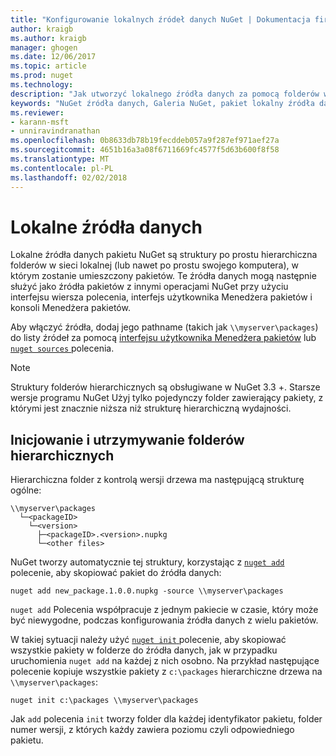 ```yaml
---
title: "Konfigurowanie lokalnych źródeł danych NuGet | Dokumentacja firmy Microsoft"
author: kraigb
ms.author: kraigb
manager: ghogen
ms.date: 12/06/2017
ms.topic: article
ms.prod: nuget
ms.technology: 
description: "Jak utworzyć lokalnego źródła danych za pomocą folderów w sieci lokalnej pakietów NuGet"
keywords: "NuGet źródła danych, Galeria NuGet, pakiet lokalny źródła danych"
ms.reviewer:
- karann-msft
- unniravindranathan
ms.openlocfilehash: 0b8633db78b19fecddeb057a9f287ef971aef27a
ms.sourcegitcommit: 4651b16a3a08f6711669fc4577f5d63b600f8f58
ms.translationtype: MT
ms.contentlocale: pl-PL
ms.lasthandoff: 02/02/2018
---
```

# <a name="local-feeds"></a>Lokalne źródła danych

Lokalne źródła danych pakietu NuGet są struktury po prostu hierarchiczna folderów w sieci lokalnej (lub nawet po prostu swojego komputera), w którym zostanie umieszczony pakietów. Te źródła danych mogą następnie służyć jako źródła pakietów z innymi operacjami NuGet przy użyciu interfejsu wiersza polecenia, interfejs użytkownika Menedżera pakietów i konsoli Menedżera pakietów.

Aby włączyć źródła, dodaj jego pathname (takich jak `\\myserver\packages`) do listy źródeł za pomocą [interfejsu użytkownika Menedżera pakietów](../tools/package-manager-ui.md#package-sources) lub [ `nuget sources` ](../tools/cli-ref-sources.md) polecenia.

> [!Note]
> Struktury folderów hierarchicznych są obsługiwane w NuGet 3.3 +. Starsze wersje programu NuGet Użyj tylko pojedynczy folder zawierający pakiety, z którymi jest znacznie niższa niż strukturę hierarchiczną wydajności.

## <a name="initializing-and-maintaining-hierarchical-folders"></a>Inicjowanie i utrzymywanie folderów hierarchicznych

Hierarchiczna folder z kontrolą wersji drzewa ma następującą strukturę ogólne:

    \\myserver\packages
      └─<packageID>
        └─<version>
          ├─<packageID>.<version>.nupkg
          └─<other files>

NuGet tworzy automatycznie tej struktury, korzystając z [ `nuget add` ](../tools/cli-ref-add.md) polecenie, aby skopiować pakiet do źródła danych:

```cli
nuget add new_package.1.0.0.nupkg -source \\myserver\packages
```

`nuget add` Polecenia współpracuje z jednym pakiecie w czasie, który może być niewygodne, podczas konfigurowania źródła danych z wielu pakietów.

W takiej sytuacji należy użyć [ `nuget init` ](../tools/cli-ref-init.md) polecenie, aby skopiować wszystkie pakiety w folderze do źródła danych, jak w przypadku uruchomienia `nuget add` na każdej z nich osobno. Na przykład następujące polecenie kopiuje wszystkie pakiety z `c:\packages` hierarchiczne drzewa na `\\myserver\packages`:

```cli
nuget init c:\packages \\myserver\packages
```

Jak `add` polecenia `init` tworzy folder dla każdej identyfikator pakietu, folder numer wersji, z których każdy zawiera poziomu czyli odpowiedniego pakietu.
